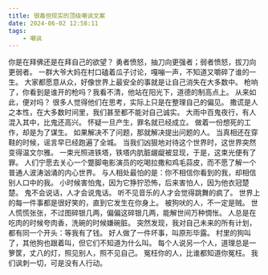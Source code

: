 ```yaml
---
title: 很毒但现实的顶级嘲讽文案
date: 2024-06-02 12:58:11
tags:
    - 嘲讽
---
```


你是在拜佛还是在拜自己的欲望？
勇者愤怒，抽刀向更强者；弱者愤怒，拔刀向更弱者。
一群大爷大妈在村口磕着瓜子讨论，嘎嘣一声，不知道又嚼碎了谁的一生。
大家都愿意从众，好像世界上最安全的事就是让自己消失在大多数中。
枪响了，你看到是谁开的枪吗？我看不清，他站在阳光下，道德的制高点上。
从来如此，便对吗？
很多人觉得他们在思考，实际上只是在整理自己的偏见。
撒谎是人之本性，在大多数时间里，我们甚至都不能对自己诚实。
大雨中百鬼夜行，有人混入其中，比鬼还高兴。
怀疑一旦产生，罪名就已经成立。
做着一份想死的工作，却是为了谋生。
如果解决不了问题，那就解决提出问题的人。
当真相还在穿鞋的时候，谣言早已经跑遍了全城。
当我们凶狠地对待这个世界时，这世界突然变得温文尔雅。
一束光照进铁塔，铁塔内肮脏龌龊被显现，于是，这束光便有了罪。
人们宁愿去关心一个蹩脚电影演员的吃喝拉撒和鸡毛蒜皮，而不愿了解一个普通人波涛汹涌的内心世界。
与人相处最怕的是：你不相信你看到的我，却相信别人口中的我。
小时候害怕鬼，因为它狰狞恐怖，后来害怕人，因为他衣冠楚楚。
鬼不会说话，人才会说鬼话。
听不见音乐的人才会觉得跳舞的疯了。
世界上的每一件事都是很好笑的，直到它发生在你身上。
被狗吠的人，不一定是贼。
世人慌慌张张，不过图碎银几两，偏偏这碎银几两，能解世间万种惆怅。
人总是在吃肉的时候夸肉香，洗碗的时候嫌碗脏。
突然发现，我对自己未来的所有计划，都有同一个开头：等我有了钱。
好人做了一件坏事，叫原形毕露。
村里的狗叫了，其他狗也跟着叫，但它们不知道为什么叫。
每个人说另一个人，道理总是一箩筐，丈八的灯，照见别人，照不见自己。
冤枉你的人，比谁都知道你冤枉。
我们讽刺一切，可是没有人行动。